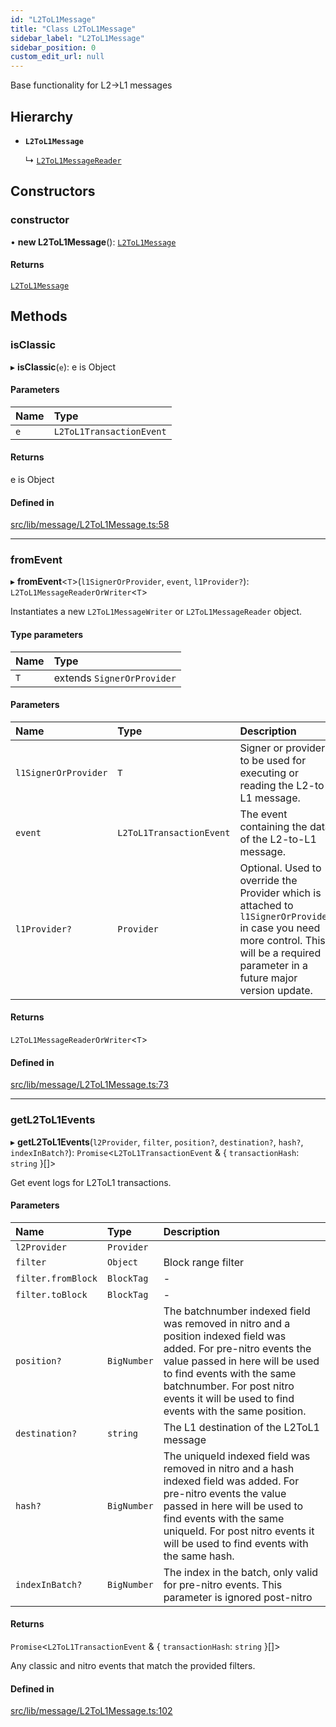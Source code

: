 ```yaml
---
id: "L2ToL1Message"
title: "Class L2ToL1Message"
sidebar_label: "L2ToL1Message"
sidebar_position: 0
custom_edit_url: null
---
```


Base functionality for L2->L1 messages

## Hierarchy

- **`L2ToL1Message`**

  ↳ [`L2ToL1MessageReader`](L2ToL1MessageReader.md)

## Constructors

### constructor

• **new L2ToL1Message**(): [`L2ToL1Message`](L2ToL1Message.md)

#### Returns

[`L2ToL1Message`](L2ToL1Message.md)

## Methods

### isClassic

▸ **isClassic**(`e`): e is Object

#### Parameters

| Name | Type |
| :------ | :------ |
| `e` | `L2ToL1TransactionEvent` |

#### Returns

e is Object

#### Defined in

[src/lib/message/L2ToL1Message.ts:58](https://github.com/OffchainLabs/arbitrum-sdk/blob/4d1c5a4e2/src/lib/message/L2ToL1Message.ts#L58)

___

### fromEvent

▸ **fromEvent**\<`T`\>(`l1SignerOrProvider`, `event`, `l1Provider?`): `L2ToL1MessageReaderOrWriter`\<`T`\>

Instantiates a new `L2ToL1MessageWriter` or `L2ToL1MessageReader` object.

#### Type parameters

| Name | Type |
| :------ | :------ |
| `T` | extends `SignerOrProvider` |

#### Parameters

| Name | Type | Description |
| :------ | :------ | :------ |
| `l1SignerOrProvider` | `T` | Signer or provider to be used for executing or reading the L2-to-L1 message. |
| `event` | `L2ToL1TransactionEvent` | The event containing the data of the L2-to-L1 message. |
| `l1Provider?` | `Provider` | Optional. Used to override the Provider which is attached to `l1SignerOrProvider` in case you need more control. This will be a required parameter in a future major version update. |

#### Returns

`L2ToL1MessageReaderOrWriter`\<`T`\>

#### Defined in

[src/lib/message/L2ToL1Message.ts:73](https://github.com/OffchainLabs/arbitrum-sdk/blob/4d1c5a4e2/src/lib/message/L2ToL1Message.ts#L73)

___

### getL2ToL1Events

▸ **getL2ToL1Events**(`l2Provider`, `filter`, `position?`, `destination?`, `hash?`, `indexInBatch?`): `Promise`\<`L2ToL1TransactionEvent` & \{ `transactionHash`: `string`  }[]\>

Get event logs for L2ToL1 transactions.

#### Parameters

| Name | Type | Description |
| :------ | :------ | :------ |
| `l2Provider` | `Provider` |  |
| `filter` | `Object` | Block range filter |
| `filter.fromBlock` | `BlockTag` | - |
| `filter.toBlock` | `BlockTag` | - |
| `position?` | `BigNumber` | The batchnumber indexed field was removed in nitro and a position indexed field was added. For pre-nitro events the value passed in here will be used to find events with the same batchnumber. For post nitro events it will be used to find events with the same position. |
| `destination?` | `string` | The L1 destination of the L2ToL1 message |
| `hash?` | `BigNumber` | The uniqueId indexed field was removed in nitro and a hash indexed field was added. For pre-nitro events the value passed in here will be used to find events with the same uniqueId. For post nitro events it will be used to find events with the same hash. |
| `indexInBatch?` | `BigNumber` | The index in the batch, only valid for pre-nitro events. This parameter is ignored post-nitro |

#### Returns

`Promise`\<`L2ToL1TransactionEvent` & \{ `transactionHash`: `string`  }[]\>

Any classic and nitro events that match the provided filters.

#### Defined in

[src/lib/message/L2ToL1Message.ts:102](https://github.com/OffchainLabs/arbitrum-sdk/blob/4d1c5a4e2/src/lib/message/L2ToL1Message.ts#L102)
